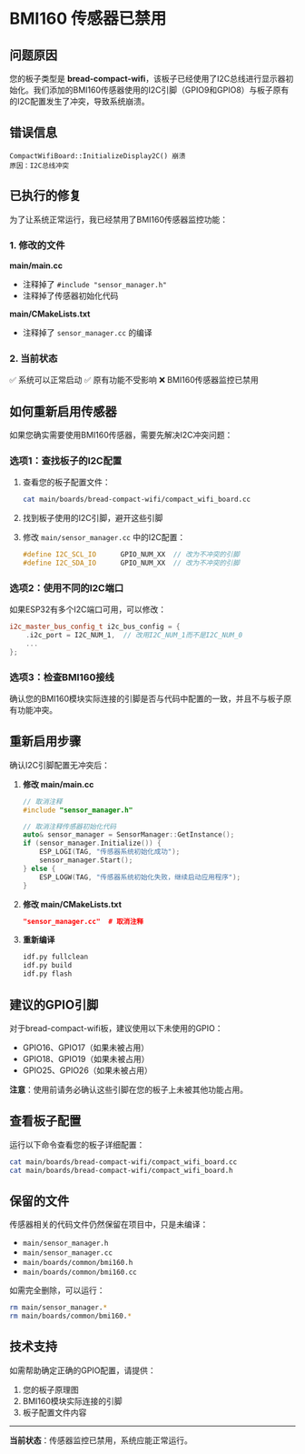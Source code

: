 # BMI160 传感器已禁用

## 问题原因

您的板子类型是 **bread-compact-wifi**，该板子已经使用了I2C总线进行显示器初始化。我们添加的BMI160传感器使用的I2C引脚（GPIO9和GPIO8）与板子原有的I2C配置发生了冲突，导致系统崩溃。

## 错误信息

```
CompactWifiBoard::InitializeDisplay2C() 崩溃
原因：I2C总线冲突
```

## 已执行的修复

为了让系统正常运行，我已经禁用了BMI160传感器监控功能：

### 1. 修改的文件

**main/main.cc**
- 注释掉了 `#include "sensor_manager.h"`
- 注释掉了传感器初始化代码

**main/CMakeLists.txt**
- 注释掉了 `sensor_manager.cc` 的编译

### 2. 当前状态

✅ 系统可以正常启动
✅ 原有功能不受影响
❌ BMI160传感器监控已禁用

## 如何重新启用传感器

如果您确实需要使用BMI160传感器，需要先解决I2C冲突问题：

### 选项1：查找板子的I2C配置

1. 查看您的板子配置文件：
   ```bash
   cat main/boards/bread-compact-wifi/compact_wifi_board.cc
   ```

2. 找到板子使用的I2C引脚，避开这些引脚

3. 修改 `main/sensor_manager.cc` 中的I2C配置：
   ```cpp
   #define I2C_SCL_IO      GPIO_NUM_XX  // 改为不冲突的引脚
   #define I2C_SDA_IO      GPIO_NUM_XX  // 改为不冲突的引脚
   ```

### 选项2：使用不同的I2C端口

如果ESP32有多个I2C端口可用，可以修改：
```cpp
i2c_master_bus_config_t i2c_bus_config = {
    .i2c_port = I2C_NUM_1,  // 改用I2C_NUM_1而不是I2C_NUM_0
    ...
};
```

### 选项3：检查BMI160接线

确认您的BMI160模块实际连接的引脚是否与代码中配置的一致，并且不与板子原有功能冲突。

## 重新启用步骤

确认I2C引脚配置无冲突后：

1. **修改 main/main.cc**
   ```cpp
   // 取消注释
   #include "sensor_manager.h"
   
   // 取消注释传感器初始化代码
   auto& sensor_manager = SensorManager::GetInstance();
   if (sensor_manager.Initialize()) {
       ESP_LOGI(TAG, "传感器系统初始化成功");
       sensor_manager.Start();
   } else {
       ESP_LOGW(TAG, "传感器系统初始化失败，继续启动应用程序");
   }
   ```

2. **修改 main/CMakeLists.txt**
   ```cmake
   "sensor_manager.cc"  # 取消注释
   ```

3. **重新编译**
   ```bash
   idf.py fullclean
   idf.py build
   idf.py flash
   ```

## 建议的GPIO引脚

对于bread-compact-wifi板，建议使用以下未使用的GPIO：
- GPIO16、GPIO17（如果未被占用）
- GPIO18、GPIO19（如果未被占用）
- GPIO25、GPIO26（如果未被占用）

**注意**：使用前请务必确认这些引脚在您的板子上未被其他功能占用。

## 查看板子配置

运行以下命令查看您的板子详细配置：
```bash
cat main/boards/bread-compact-wifi/compact_wifi_board.cc
cat main/boards/bread-compact-wifi/compact_wifi_board.h
```

## 保留的文件

传感器相关的代码文件仍然保留在项目中，只是未编译：
- `main/sensor_manager.h`
- `main/sensor_manager.cc`
- `main/boards/common/bmi160.h`
- `main/boards/common/bmi160.cc`

如需完全删除，可以运行：
```bash
rm main/sensor_manager.*
rm main/boards/common/bmi160.*
```

## 技术支持

如需帮助确定正确的GPIO配置，请提供：
1. 您的板子原理图
2. BMI160模块实际连接的引脚
3. 板子配置文件内容

---

**当前状态**：传感器监控已禁用，系统应能正常运行。

